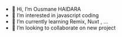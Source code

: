 - 👋 Hi, I’m Ousmane HAIDARA
- 👀 I’m interested in javascript coding
- 🌱 I’m currently learning Remix, Nuxt , ...
- 💞️ I’m looking to collaborate on new project

<!---
binaf/binaf is a ✨ special ✨ repository because its `README.md` (this file) appears on your GitHub profile.
You can click the Preview link to take a look at your changes.
--->
